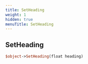 ```yaml
---
title: SetHeading
weight: 1
hidden: true
menuTitle: SetHeading
---
```

## SetHeading
```perl
$object->SetHeading(float heading)
```
